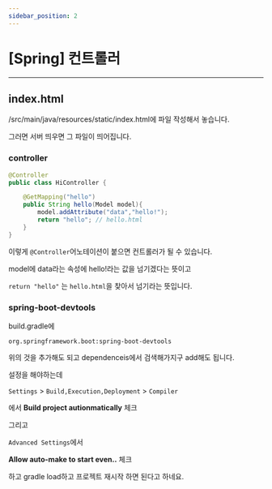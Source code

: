 ```yaml
---
sidebar_position: 2
---
```


# [Spring] 컨트롤러
---

## index.html

/src/main/java/resources/static/index.html에 파일 작성해서 놓습니다.

그러면 서버 띄우면 그 파일이 띄어집니다.


### controller

```java
@Controller
public class HiController {

    @GetMapping("hello")
    public String hello(Model model){
        model.addAttribute("data","hello!");
        return "hello"; // hello.html
    }
}
```

이렇게 `@Controller`어노테이션이 붙으면 컨트롤러가 될 수 있습니다.

model에 data라는 속성에 hello!라는 값을 넘기겠다는 뜻이고

`return "hello"` 는 `hello.html`을 찾아서 넘기라는 뜻입니다.


### spring-boot-devtools

build.gradle에 

`org.springframework.boot:spring-boot-devtools`

위의 것을 추가해도 되고 dependenceis에서 검색해가지구 add해도 됩니다.


설정을 해야하는데

`Settings` > `Build,Execution,Deployment` > `Compiler`

에서 **Build project autionmatically** 체크

그리고

`Advanced Settings`에서 

**Allow auto-make to start even..** 체크

하고 gradle load하고 프로젝트 재시작 하면 된다고 하네요.